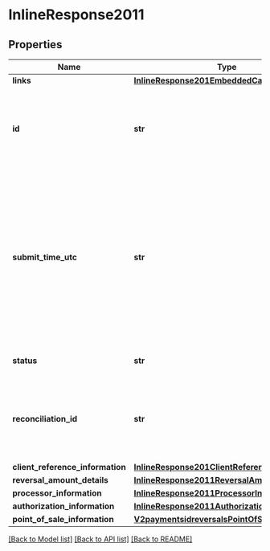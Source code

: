 # InlineResponse2011

## Properties
Name | Type | Description | Notes
------------ | ------------- | ------------- | -------------
**links** | [**InlineResponse201EmbeddedCaptureLinks**](InlineResponse201EmbeddedCaptureLinks.md) |  | [optional] 
**id** | **str** | An unique identification number assigned by CyberSource to identify the submitted request. | [optional] 
**submit_time_utc** | **str** | Time of request in UTC. &#x60;Format: YYYY-MM-DDThh:mm:ssZ&#x60;  Example 2016-08-11T22:47:57Z equals August 11, 2016, at 22:47:57 (10:47:57 p.m.). The T separates the date and the time. The Z indicates UTC.  | [optional] 
**status** | **str** | The status of the submitted transaction. | [optional] 
**reconciliation_id** | **str** | The reconciliation id for the submitted transaction. This value is not returned for all processors.  | [optional] 
**client_reference_information** | [**InlineResponse201ClientReferenceInformation**](InlineResponse201ClientReferenceInformation.md) |  | [optional] 
**reversal_amount_details** | [**InlineResponse2011ReversalAmountDetails**](InlineResponse2011ReversalAmountDetails.md) |  | [optional] 
**processor_information** | [**InlineResponse2011ProcessorInformation**](InlineResponse2011ProcessorInformation.md) |  | [optional] 
**authorization_information** | [**InlineResponse2011AuthorizationInformation**](InlineResponse2011AuthorizationInformation.md) |  | [optional] 
**point_of_sale_information** | [**V2paymentsidreversalsPointOfSaleInformation**](V2paymentsidreversalsPointOfSaleInformation.md) |  | [optional] 

[[Back to Model list]](../README.md#documentation-for-models) [[Back to API list]](../README.md#documentation-for-api-endpoints) [[Back to README]](../README.md)


